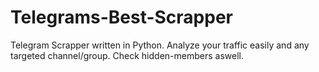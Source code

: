 # Telegrams-Best-Scrapper
Telegram Scrapper written in Python. Analyze your traffic easily and any targeted channel/group. Check hidden-members aswell.
